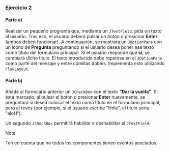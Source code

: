 ### Ejercicio 2

#### Parte a)
Realizar un pequeño programa que, mediante un `JTextField`, pida un texto al usuario. Tras eso, el usuario deberá pulsar un botón o presionar **Enter** (ambos deben funcionar). A continuación, se mostrará un `JOptionPane` con un icono de **Pregunta** preguntando si el usuario desea poner ese texto como título del formulario principal. Si el usuario responde que **sí**, se cambiará dicho título. El texto introducido debe repetirse en el `JOptionPane` como parte del mensaje y entre comillas dobles. Implementa esto utilizando `FlowLayout`.

#### Parte b)
Añade al formulario anterior un `JCheckBox` con el texto **“Dar la vuelta”**. Si está marcado, al pulsar el botón o presionar **Enter** nuevamente, se preguntará si desea colocar el texto como título en el formulario principal, pero al revés (por ejemplo, si el usuario escribe "Hola", el título sería "aloH").

Un segundo `JCheckBox` permitirá habilitar o deshabilitar el `JTextField`.

> [!NOTE] 
> Ten en cuenta que no todos los componentes tienen eventos asociados.
